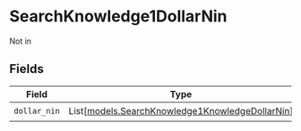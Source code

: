 # SearchKnowledge1DollarNin

Not in


## Fields

| Field                                                                                              | Type                                                                                               | Required                                                                                           | Description                                                                                        |
| -------------------------------------------------------------------------------------------------- | -------------------------------------------------------------------------------------------------- | -------------------------------------------------------------------------------------------------- | -------------------------------------------------------------------------------------------------- |
| `dollar_nin`                                                                                       | List[[models.SearchKnowledge1KnowledgeDollarNin](../models/searchknowledge1knowledgedollarnin.md)] | :heavy_check_mark:                                                                                 | N/A                                                                                                |